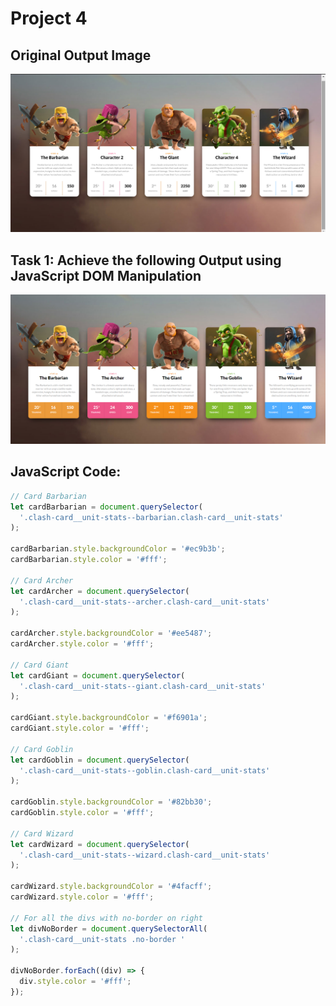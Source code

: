 # Project 4

## Original Output Image

![Original Output Image](./original%20output%20image.png)

## Task 1: Achieve the following Output using JavaScript DOM Manipulation

![Task 1 Image](./Output/DOM%20P1%20SS.png)

## JavaScript Code:

```js
// Card Barbarian
let cardBarbarian = document.querySelector(
  '.clash-card__unit-stats--barbarian.clash-card__unit-stats'
);

cardBarbarian.style.backgroundColor = '#ec9b3b';
cardBarbarian.style.color = '#fff';

// Card Archer
let cardArcher = document.querySelector(
  '.clash-card__unit-stats--archer.clash-card__unit-stats'
);

cardArcher.style.backgroundColor = '#ee5487';
cardArcher.style.color = '#fff';

// Card Giant
let cardGiant = document.querySelector(
  '.clash-card__unit-stats--giant.clash-card__unit-stats'
);

cardGiant.style.backgroundColor = '#f6901a';
cardGiant.style.color = '#fff';

// Card Goblin
let cardGoblin = document.querySelector(
  '.clash-card__unit-stats--goblin.clash-card__unit-stats'
);

cardGoblin.style.backgroundColor = '#82bb30';
cardGoblin.style.color = '#fff';

// Card Wizard
let cardWizard = document.querySelector(
  '.clash-card__unit-stats--wizard.clash-card__unit-stats'
);

cardWizard.style.backgroundColor = '#4facff';
cardWizard.style.color = '#fff';

// For all the divs with no-border on right
let divNoBorder = document.querySelectorAll(
  '.clash-card__unit-stats .no-border '
);

divNoBorder.forEach((div) => {
  div.style.color = '#fff';
});
```